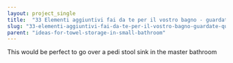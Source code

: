 ```yaml
---
layout: project_single
title:  "33 Elementi aggiuntivi fai da te per il vostro bagno - guardate quante idee carine ho trovato!!!"
slug: "33-elementi-aggiuntivi-fai-da-te-per-il-vostro-bagno-guardate-quante-idee-carine-ho"
parent: "ideas-for-towel-storage-in-small-bathroom"
---
```

This would be perfect to go over a pedi stool  sink in the master bathroom
